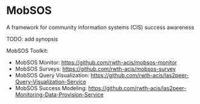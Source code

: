 # MobSOS
A framework for community information systems (CIS) success awareness

TODO: add synopsis

MobSOS Toolkit:
* MobSOS Monitor: https://github.com/rwth-acis/mobsos-monitor
* MobSOS Surveys: https://github.com/rwth-acis/mobsos-survey
* MobSOS Query Visualization: https://github.com/rwth-acis/las2peer-Query-Visualization-Service
* MobSOS Success Modeling: https://github.com/rwth-acis/las2peer-Monitoring-Data-Provision-Service
